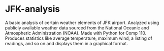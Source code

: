 # JFK-analysis
A basic analysis of certain weather elements of JFK airport. Analyzed using publicly available weather data sourced from the National Oceanic and Atmospheric Administration (NOAA). Made with Python for Comp 110.
Produces statistics like average temperature, maximum wind, a listing of readings, and so on and displays them in a graphical format.
